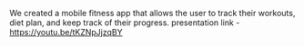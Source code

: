 We created a mobile fitness app that allows the user to track their workouts, diet plan, and keep track of their progress. presentation link - https://youtu.be/tKZNpJjzqBY
